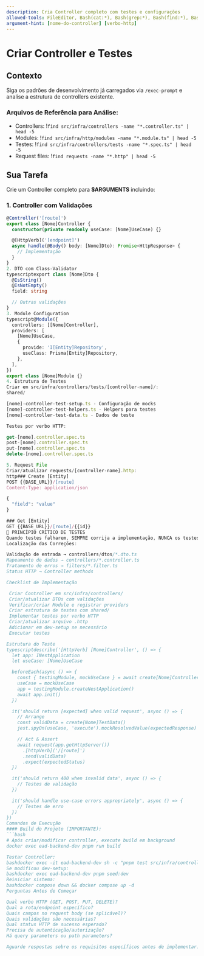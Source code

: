 ```yaml
---
description: Cria Controller completo com testes e configurações
allowed-tools: FileEditor, Bash(cat:*), Bash(grep:*), Bash(find:*), Bash(docker exec:*)
argument-hint: [nome-do-controller] [verbo-http]
---
```


# Criar Controller e Testes

## Contexto

Siga os padrões de desenvolvimento já carregados via `/exec-prompt` e analise a estrutura de controllers existente.

### Arquivos de Referência para Análise:

- Controllers: !`find src/infra/controllers -name "*.controller.ts" | head -5`
- Modules: !`find src/infra/http/modules -name "*.module.ts" | head -5`
- Testes: !`find src/infra/controllers/tests -name "*.spec.ts" | head -5`
- Request files: !`find requests -name "*.http" | head -5`

## Sua Tarefa

Crie um Controller completo para **$ARGUMENTS** incluindo:

### 1. Controller com Validações

````typescript
@Controller('[route]')
export class [Nome]Controller {
  constructor(private readonly useCase: [Nome]UseCase) {}

  @[HttpVerb]('[endpoint]')
  async handle(@Body() body: [Nome]Dto): Promise<HttpResponse> {
    // Implementação
  }
}
2. DTO com Class-Validator
typescriptexport class [Nome]Dto {
  @IsString()
  @IsNotEmpty()
  field: string

  // Outras validações
}
3. Module Configuration
typescript@Module({
  controllers: [[Nome]Controller],
  providers: [
    [Nome]UseCase,
    {
      provide: 'I[Entity]Repository',
      useClass: Prisma[Entity]Repository,
    },
  ],
})
export class [Nome]Module {}
4. Estrutura de Testes
Criar em src/infra/controllers/tests/[controller-name]/:
shared/

[nome]-controller-test-setup.ts - Configuração de mocks
[nome]-controller-test-helpers.ts - Helpers para testes
[nome]-controller-test-data.ts - Dados de teste

Testes por verbo HTTP:

get-[nome].controller.spec.ts
post-[nome].controller.spec.ts
put-[nome].controller.spec.ts
delete-[nome].controller.spec.ts

5. Request File
Criar/atualizar requests/[controller-name].http:
http### Create [Entity]
POST {{BASE_URL}}/[route]
Content-Type: application/json

{
  "field": "value"
}

### Get [Entity]
GET {{BASE_URL}}/[route]/{{id}}
🚨 PRINCÍPIO CRÍTICO DE TESTES
Quando testes falharem, SEMPRE corrija a implementação, NUNCA os testes!
Localização das Correções:

Validação de entrada → controllers/dtos/*.dto.ts
Mapeamento de dados → controllers/*.controller.ts
Tratamento de erros → filters/*.filter.ts
Status HTTP → Controller methods

Checklist de Implementação

 Criar Controller em src/infra/controllers/
 Criar/atualizar DTOs com validações
 Verificar/criar Module e registrar providers
 Criar estrutura de testes com shared/
 Implementar testes por verbo HTTP
 Criar/atualizar arquivo .http
 Adicionar em dev-setup se necessário
 Executar testes

Estrutura do Teste
typescriptdescribe('[HttpVerb] [Nome]Controller', () => {
  let app: INestApplication
  let useCase: [Nome]UseCase

  beforeEach(async () => {
    const { testingModule, mockUseCase } = await create[Nome]ControllerTestSetup()
    useCase = mockUseCase
    app = testingModule.createNestApplication()
    await app.init()
  })

  it('should return [expected] when valid request', async () => {
    // Arrange
    const validData = create[Nome]TestData()
    jest.spyOn(useCase, 'execute').mockResolvedValue(expectedResponse)

    // Act & Assert
    await request(app.getHttpServer())
      .[httpVerb]('/[route]')
      .send(validData)
      .expect(expectedStatus)
  })

  it('should return 400 when invalid data', async () => {
    // Testes de validação
  })

  it('should handle use-case errors appropriately', async () => {
    // Testes de erro
  })
})
Comandos de Execução
#### Build do Projeto (IMPORTANTE):
```bash
# Após criar/modificar controller, execute build em background
docker exec ead-backend-dev pnpm run build

Testar Controller:
bashdocker exec -it ead-backend-dev sh -c "pnpm test src/infra/controllers/tests/[controller-name]/[verb]-[nome].controller.spec.ts"
Se modificou dev-setup:
bashdocker exec ead-backend-dev pnpm seed:dev
Reiniciar sistema:
bashdocker compose down && docker compose up -d
Perguntas Antes de Começar

Qual verbo HTTP (GET, POST, PUT, DELETE)?
Qual a rota/endpoint específico?
Quais campos no request body (se aplicável)?
Quais validações são necessárias?
Qual status HTTP de sucesso esperado?
Precisa de autenticação/autorização?
Há query parameters ou path parameters?

Aguarde respostas sobre os requisitos específicos antes de implementar.
````
